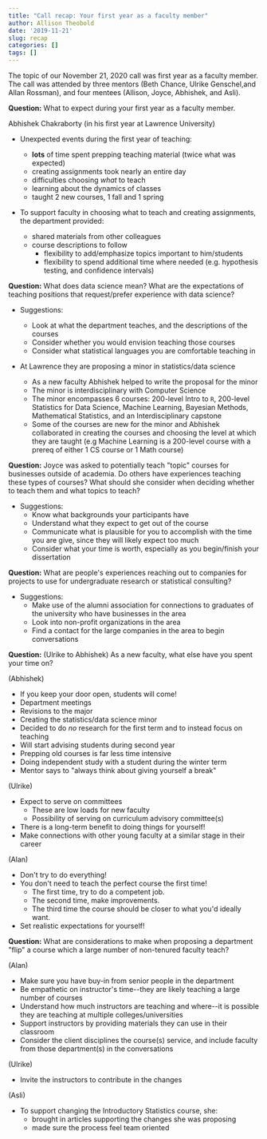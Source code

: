 ```yaml
---
title: "Call recap: Your first year as a faculty member"
author: Allison Theobold
date: '2019-11-21'
slug: recap
categories: []
tags: []
---
```


The topic of our November 21, 2020 call was first year as a faculty member. 
The call was attended by three mentors (Beth Chance, Ulrike Genschel,and 
Allan Rossman), and four mentees (Allison, Joyce, Abhishek, and Asli).

__Question:__ What to expect during your first year as a faculty member.

Abhishek Chakraborty (in his first year at Lawrence University)  

- Unexpected events during the first year of teaching:  
  * __lots__ of time spent prepping teaching material (twice what was expected)
  * creating assignments took nearly an entire day 
  * difficulties choosing *what* to teach  
  * learning about the dynamics of classes 
  * taught 2 new courses, 1 fall and 1 spring

- To support faculty in choosing what to teach and creating assignments, the 
department provided:  
  * shared materials from other colleagues 
  * course descriptions to follow 
    + flexibility to add/emphasize topics important to him/students
    + flexibility to spend additional time where needed (e.g. hypothesis testing, 
    and confidence intervals)
  
__Question:__ What does data science mean? What are the expectations of teaching
positions that request/prefer experience with data science?  

- Suggestions:  
  * Look at what the department teaches, and the descriptions of the courses 
  * Consider whether you would envision teaching those courses 
  * Consider what statistical languages you are comfortable teaching in 
  
- At Lawrence they are proposing a minor in statistics/data science  
  * As a new faculty Abhishek helped to write the proposal for the minor 
  * The minor is interdisciplinary with Computer Science 
  * The minor encompasses 6 courses: 200-level Intro to `R`, 200-level 
  Statistics for Data Science, Machine Learning, Bayesian Methods, Mathematical 
  Statistics, and an Interdisciplinary capstone
  * Some of the courses are new for the minor and Abhishek collaborated in 
  creating the courses and choosing the level at which they are taught (e.g 
  Machine Learning is a 200-level course with a prereq of either 1 CS course 
  or 1 Math course)  
  
__Question:__ Joyce was asked to potentially teach "topic" courses for 
businesses outside of academia. Do others have experiences teaching these types 
of courses? What should she consider when deciding whether to teach them and 
what topics to teach?  

- Suggestions: 
  * Know what backgrounds your participants have 
  * Understand what they expect to get out of the course
  * Communicate what is plausible for you to accomplish with the time you are
  give, since they will likely expect too much
  * Consider what your time is worth, especially as you begin/finish your 
  dissertation 
  
__Question:__ What are people's experiences reaching out to companies for 
projects to use for undergraduate research or statistical consulting?  

- Suggestions:
  * Make use of the alumni association for connections to graduates of the 
  university who have businesses in the area
  * Look into non-profit organizations in the area
  * Find a contact for the large companies in the area to begin conversations 
  
__Question:__ (Ulrike to Abhishek) As a new faculty, what else have you spent 
  your time on?  
  
(Abhishek) 

- If you keep your door open, students will come! 
- Department meetings 
- Revisions to the major 
- Creating the statistics/data science minor 
- Decided to do *no* research for the first term and to instead focus on 
  teaching
- Will start advising students during second year
- Prepping old courses is far less time intensive 
- Doing independent study with a student during the winter term
- Mentor says to "always think about giving yourself a break"

(Ulrike)  

- Expect to serve on committees
  * These are low loads for new faculty
  * Possibility of serving on curriculum advisory committee(s)
- There is a long-term benefit to doing things for yourself! 
- Make connections with other young faculty at a similar stage in their career

(Alan) 

- Don't try to do everything!
- You don't need to teach the perfect course the first time!
  * The first time, try to do a competent job. 
  * The second time, make improvements. 
  * The third time the course should be closer to what you'd ideally want. 
- Set realistic expectations for yourself!  

__Question:__ What are considerations to make when proposing a department "flip"
a course which a large number of non-tenured faculty teach? 

(Alan) 

- Make sure you have buy-in from senior people in the department
- Be empathetic on instructor's time--they are likely teaching a large number 
of courses
- Understand how much instructors are teaching and where--it is possible they 
are teaching at multiple colleges/universities
- Support instructors by providing materials they can use in their classroom
- Consider the client disciplines the course(s) service, and include faculty 
from those department(s) in the conversations

(Ulrike) 

- Invite the instructors to contribute in the changes

(Asli) 

- To support changing the Introductory Statistics course, she: 
  * brought in articles supporting the changes she was proposing
  * made sure the process feel team oriented
